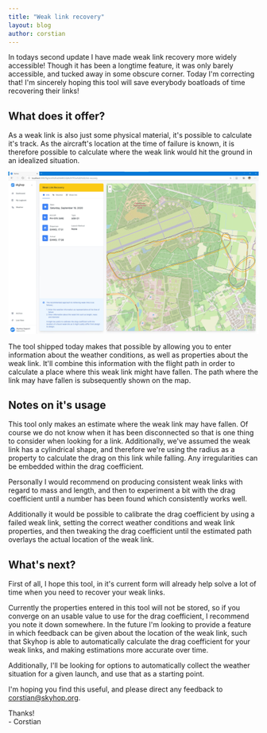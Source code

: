 ```yaml
---
title: "Weak link recovery" 
layout: blog
author: corstian
---
```


In todays second update I have made weak link recovery more widely accessible! Though it has been a longtime feature, it was only barely accessible, and tucked away in some obscure corner. Today I'm correcting that! I'm sincerely hoping this tool will save everybody boatloads of time recovering their links!


## What does it offer?

As a weak link is also just some physical material, it's possible to calculate it's track. As the aircraft's location at the time of failure is known, it is therefore possible to calculate where the weak link would hit the ground in an idealized situation.

![](../assets/images/Screenshot_2020-11-02_162415.jpg)

The tool shipped today makes that possible by allowing you to enter information about the weather conditions, as well as properties about the weak link. It'll combine this information with the flight path in order to calculate a place where this weak link might have fallen. The path where the link may have fallen is subsequently shown on the map.

## Notes on it's usage

This tool only makes an estimate where the weak link may have fallen. Of course we do not know when it has been disconnected so that is one thing to consider when looking for a link. Additionally, we've assumed the weak link has a cylindrical shape, and therefore we're using the radius as a property to calculate the drag on this link while falling. Any irregularities can be embedded within the drag coefficient.

Personally I would recommend on producing consistent weak links with regard to mass and length, and then to experiment a bit with the drag coefficient until a number has been found which consistently works well.

Additionally it would be possible to calibrate the drag coefficient by using a failed weak link, setting the correct weather conditions and weak link properties, and then tweaking the drag coefficient until the estimated path overlays the actual location of the weak link.

## What's next?

First of all, I hope this tool, in it's current form will already help solve a lot of time when you need to recover your weak links.

Currently the properties entered in this tool will not be stored, so if you converge on an usable value to use for the drag coefficient, I recommend you note it down somewhere. In the future I'm looking to provide a feature in which feedback can be given about the location of the weak link, such that Skyhop is able to automatically calculate the drag coefficient for your weak links, and making estimations more accurate over time.

Additionally, I'll be looking for options to automatically collect the weather situation for a given launch, and use that as a starting point.


I'm hoping you find this useful, and please direct any feedback to [corstian@skyhop.org](mailto:corstian@skyhop.org).


Thanks!  
\- Corstian